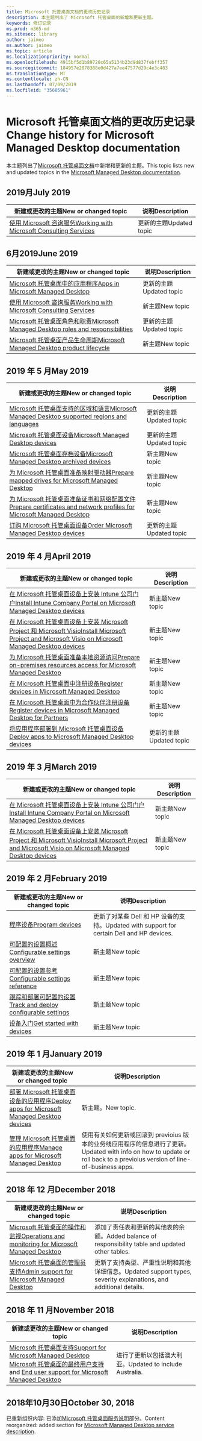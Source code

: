 ```yaml
---
title: Microsoft 托管桌面文档的更改历史记录
description: 本主题列出了 Microsoft 托管桌面的新增和更新主题。
keywords: 修订记录
ms.prod: m365-md
ms.sitesec: library
author: jaimeo
ms.author: jaimeo
ms.topic: article
ms.localizationpriority: normal
ms.openlocfilehash: 4915bf5d1b89720c65a5134b23d9d837febff357
ms.sourcegitcommit: 184957e2878388e0d427a7ee47577d29c4e3c483
ms.translationtype: MT
ms.contentlocale: zh-CN
ms.lasthandoff: 07/09/2019
ms.locfileid: "35605961"
---
```

# <a name="change-history-for-microsoft-managed-desktop-documentation"></a><span data-ttu-id="845df-104">Microsoft 托管桌面文档的更改历史记录</span><span class="sxs-lookup"><span data-stu-id="845df-104">Change history for Microsoft Managed Desktop documentation</span></span>

<span data-ttu-id="845df-105">本主题列出了[Microsoft 托管桌面文档](index.yml)中新增和更新的主题。</span><span class="sxs-lookup"><span data-stu-id="845df-105">This topic lists new and updated topics in the [Microsoft Managed Desktop documentation](index.yml).</span></span>

## <a name="july-2019"></a><span data-ttu-id="845df-106">2019月</span><span class="sxs-lookup"><span data-stu-id="845df-106">July 2019</span></span>
<span data-ttu-id="845df-107">新建或更改的主题</span><span class="sxs-lookup"><span data-stu-id="845df-107">New or changed topic</span></span> | <span data-ttu-id="845df-108">说明</span><span class="sxs-lookup"><span data-stu-id="845df-108">Description</span></span>
--- | ---
[<span data-ttu-id="845df-109">使用 Microsoft 咨询服务</span><span class="sxs-lookup"><span data-stu-id="845df-109">Working with Microsoft Consulting Services</span></span>](get-ready/apps-mcs.md) | <span data-ttu-id="845df-110">更新的主题</span><span class="sxs-lookup"><span data-stu-id="845df-110">Updated topic</span></span>

## <a name="june-2019"></a><span data-ttu-id="845df-111">6月2019</span><span class="sxs-lookup"><span data-stu-id="845df-111">June 2019</span></span>
<span data-ttu-id="845df-112">新建或更改的主题</span><span class="sxs-lookup"><span data-stu-id="845df-112">New or changed topic</span></span> | <span data-ttu-id="845df-113">说明</span><span class="sxs-lookup"><span data-stu-id="845df-113">Description</span></span>
--- | ---
[<span data-ttu-id="845df-114">Microsoft 托管桌面中的应用程序</span><span class="sxs-lookup"><span data-stu-id="845df-114">Apps in Microsoft Managed Desktop</span></span>](get-ready/apps.md) | <span data-ttu-id="845df-115">更新的主题</span><span class="sxs-lookup"><span data-stu-id="845df-115">Updated topic</span></span>
[<span data-ttu-id="845df-116">使用 Microsoft 咨询服务</span><span class="sxs-lookup"><span data-stu-id="845df-116">Working with Microsoft Consulting Services</span></span>](get-ready/apps-mcs.md) | <span data-ttu-id="845df-117">新主题</span><span class="sxs-lookup"><span data-stu-id="845df-117">New topic</span></span>
[<span data-ttu-id="845df-118">Microsoft 托管桌面角色和职责</span><span class="sxs-lookup"><span data-stu-id="845df-118">Microsoft Managed Desktop roles and responsibilities</span></span>](intro/roles-and-responsibilities.md) | <span data-ttu-id="845df-119">更新的主题</span><span class="sxs-lookup"><span data-stu-id="845df-119">Updated topic</span></span>
[<span data-ttu-id="845df-120">Microsoft 托管桌面产品生命周期</span><span class="sxs-lookup"><span data-stu-id="845df-120">Microsoft Managed Desktop product lifecycle</span></span>](service-description/device-lifecycle.md) | <span data-ttu-id="845df-121">新主题</span><span class="sxs-lookup"><span data-stu-id="845df-121">New topic</span></span>



## <a name="may-2019"></a><span data-ttu-id="845df-122">2019 年 5 月</span><span class="sxs-lookup"><span data-stu-id="845df-122">May 2019</span></span>
<span data-ttu-id="845df-123">新建或更改的主题</span><span class="sxs-lookup"><span data-stu-id="845df-123">New or changed topic</span></span> | <span data-ttu-id="845df-124">说明</span><span class="sxs-lookup"><span data-stu-id="845df-124">Description</span></span>
--- | ---
[<span data-ttu-id="845df-125">Microsoft 托管桌面支持的区域和语言</span><span class="sxs-lookup"><span data-stu-id="845df-125">Microsoft Managed Desktop supported regions and languages</span></span>](service-description/regions-languages.md) | <span data-ttu-id="845df-126">更新的主题</span><span class="sxs-lookup"><span data-stu-id="845df-126">Updated topic</span></span>
[<span data-ttu-id="845df-127">Microsoft 托管桌面设备</span><span class="sxs-lookup"><span data-stu-id="845df-127">Microsoft Managed Desktop devices</span></span>](service-description/device-list.md) | <span data-ttu-id="845df-128">更新的主题</span><span class="sxs-lookup"><span data-stu-id="845df-128">Updated topic</span></span>
[<span data-ttu-id="845df-129">Microsoft 托管桌面存档设备</span><span class="sxs-lookup"><span data-stu-id="845df-129">Microsoft Managed Desktop archived devices</span></span>](service-description/archived-device-list.md) | <span data-ttu-id="845df-130">新主题</span><span class="sxs-lookup"><span data-stu-id="845df-130">New topic</span></span>
[<span data-ttu-id="845df-131">为 Microsoft 托管桌面准备映射驱动器</span><span class="sxs-lookup"><span data-stu-id="845df-131">Prepare mapped drives for Microsoft Managed Desktop</span></span>](get-ready/mapped-drives.md) | <span data-ttu-id="845df-132">新主题</span><span class="sxs-lookup"><span data-stu-id="845df-132">New topic</span></span>
[<span data-ttu-id="845df-133">为 Microsoft 托管桌面准备证书和网络配置文件</span><span class="sxs-lookup"><span data-stu-id="845df-133">Prepare certificates and network profiles for Microsoft Managed Desktop</span></span>](get-ready/certs-wifi-lan.md) | <span data-ttu-id="845df-134">新主题</span><span class="sxs-lookup"><span data-stu-id="845df-134">New topic</span></span>
[<span data-ttu-id="845df-135">订购 Microsoft 托管桌面设备</span><span class="sxs-lookup"><span data-stu-id="845df-135">Order Microsoft Managed Desktop devices</span></span>](get-started/devices.md) | <span data-ttu-id="845df-136">更新的主题</span><span class="sxs-lookup"><span data-stu-id="845df-136">Updated topic</span></span>


## <a name="april-2019"></a><span data-ttu-id="845df-137">2019 年 4 月</span><span class="sxs-lookup"><span data-stu-id="845df-137">April 2019</span></span>
<span data-ttu-id="845df-138">新建或更改的主题</span><span class="sxs-lookup"><span data-stu-id="845df-138">New or changed topic</span></span> | <span data-ttu-id="845df-139">说明</span><span class="sxs-lookup"><span data-stu-id="845df-139">Description</span></span>
--- | ---
[<span data-ttu-id="845df-140">在 Microsoft 托管桌面设备上安装 Intune 公司门户</span><span class="sxs-lookup"><span data-stu-id="845df-140">Install Intune Company Portal on Microsoft Managed Desktop devices</span></span>](get-started/company-portal.md) | <span data-ttu-id="845df-141">新主题</span><span class="sxs-lookup"><span data-stu-id="845df-141">New topic</span></span>
[<span data-ttu-id="845df-142">在 Microsoft 托管桌面设备上安装 Microsoft Project 和 Microsoft Visio</span><span class="sxs-lookup"><span data-stu-id="845df-142">Install Microsoft Project and Microsoft Visio on Microsoft Managed Desktop devices</span></span>](get-started/project-visio.md) | <span data-ttu-id="845df-143">新主题</span><span class="sxs-lookup"><span data-stu-id="845df-143">New topic</span></span> 
[<span data-ttu-id="845df-144">为 Microsoft 托管桌面准备本地资源访问</span><span class="sxs-lookup"><span data-stu-id="845df-144">Prepare on-premises resources access for Microsoft Managed Desktop</span></span>](get-ready/authentication.md) | <span data-ttu-id="845df-145">新主题</span><span class="sxs-lookup"><span data-stu-id="845df-145">New topic</span></span>
[<span data-ttu-id="845df-146">在 Microsoft 托管桌面中注册设备</span><span class="sxs-lookup"><span data-stu-id="845df-146">Register devices in Microsoft Managed Desktop</span></span>](get-started/register-devices-self.md) | <span data-ttu-id="845df-147">新主题</span><span class="sxs-lookup"><span data-stu-id="845df-147">New topic</span></span>
[<span data-ttu-id="845df-148">在 Microsoft 托管桌面中为合作伙伴注册设备</span><span class="sxs-lookup"><span data-stu-id="845df-148">Register devices in Microsoft Managed Desktop for Partners</span></span>](get-started/register-devices-partner.md) | <span data-ttu-id="845df-149">新主题</span><span class="sxs-lookup"><span data-stu-id="845df-149">New topic</span></span>
[<span data-ttu-id="845df-150">将应用程序部署到 Microsoft 托管桌面设备</span><span class="sxs-lookup"><span data-stu-id="845df-150">Deploy apps to Microsoft Managed Desktop devices</span></span>](get-started/deploy-apps.md) | <span data-ttu-id="845df-151">更新的主题</span><span class="sxs-lookup"><span data-stu-id="845df-151">Updated topic</span></span>

## <a name="march-2019"></a><span data-ttu-id="845df-152">2019 年 3 月</span><span class="sxs-lookup"><span data-stu-id="845df-152">March 2019</span></span>
<span data-ttu-id="845df-153">新建或更改的主题</span><span class="sxs-lookup"><span data-stu-id="845df-153">New or changed topic</span></span> | <span data-ttu-id="845df-154">说明</span><span class="sxs-lookup"><span data-stu-id="845df-154">Description</span></span>
--- | ---
[<span data-ttu-id="845df-155">在 Microsoft 托管桌面设备上安装 Intune 公司门户</span><span class="sxs-lookup"><span data-stu-id="845df-155">Install Intune Company Portal on Microsoft Managed Desktop devices</span></span>](get-started/company-portal.md) | <span data-ttu-id="845df-156">新主题</span><span class="sxs-lookup"><span data-stu-id="845df-156">New topic</span></span>
[<span data-ttu-id="845df-157">在 Microsoft 托管桌面设备上安装 Microsoft Project 和 Microsoft Visio</span><span class="sxs-lookup"><span data-stu-id="845df-157">Install Microsoft Project and Microsoft Visio on Microsoft Managed Desktop devices</span></span>](get-started/project-visio.md) | <span data-ttu-id="845df-158">新主题</span><span class="sxs-lookup"><span data-stu-id="845df-158">New topic</span></span>

## <a name="february-2019"></a><span data-ttu-id="845df-159">2019 年 2 月</span><span class="sxs-lookup"><span data-stu-id="845df-159">February 2019</span></span>
<span data-ttu-id="845df-160">新建或更改的主题</span><span class="sxs-lookup"><span data-stu-id="845df-160">New or changed topic</span></span> | <span data-ttu-id="845df-161">说明</span><span class="sxs-lookup"><span data-stu-id="845df-161">Description</span></span>
--- | ---
[<span data-ttu-id="845df-162">程序设备</span><span class="sxs-lookup"><span data-stu-id="845df-162">Program devices</span></span>](service-description/device-list.md) | <span data-ttu-id="845df-163">更新了对某些 Dell 和 HP 设备的支持。</span><span class="sxs-lookup"><span data-stu-id="845df-163">Updated with support for certain Dell and HP devices.</span></span>
[<span data-ttu-id="845df-164">可配置的设置概述</span><span class="sxs-lookup"><span data-stu-id="845df-164">Configurable settings overview</span></span>](working-with-managed-desktop/config-setting-overview.md) | <span data-ttu-id="845df-165">新主题</span><span class="sxs-lookup"><span data-stu-id="845df-165">New topic</span></span>
[<span data-ttu-id="845df-166">可配置的设置参考</span><span class="sxs-lookup"><span data-stu-id="845df-166">Configurable settings reference</span></span>](working-with-managed-desktop/config-setting-ref.md) | <span data-ttu-id="845df-167">新主题</span><span class="sxs-lookup"><span data-stu-id="845df-167">New topic</span></span>
[<span data-ttu-id="845df-168">跟踪和部署可配置的设置</span><span class="sxs-lookup"><span data-stu-id="845df-168">Track and deploy configurable settings</span></span>](working-with-managed-desktop/config-setting-deploy.md) | <span data-ttu-id="845df-169">新主题</span><span class="sxs-lookup"><span data-stu-id="845df-169">New topic</span></span>
[<span data-ttu-id="845df-170">设备入门</span><span class="sxs-lookup"><span data-stu-id="845df-170">Get started with devices</span></span>](get-started/get-started-devices.md) | <span data-ttu-id="845df-171">新主题</span><span class="sxs-lookup"><span data-stu-id="845df-171">New topic</span></span>

## <a name="january-2019"></a><span data-ttu-id="845df-172">2019 年 1 月</span><span class="sxs-lookup"><span data-stu-id="845df-172">January 2019</span></span>
<span data-ttu-id="845df-173">新建或更改的主题</span><span class="sxs-lookup"><span data-stu-id="845df-173">New or changed topic</span></span> | <span data-ttu-id="845df-174">说明</span><span class="sxs-lookup"><span data-stu-id="845df-174">Description</span></span>
--- | ---
[<span data-ttu-id="845df-175">部署 Microsoft 托管桌面设备的应用程序</span><span class="sxs-lookup"><span data-stu-id="845df-175">Deploy apps for Microsoft Managed Desktop devices</span></span>](get-started/deploy-apps.md) | <span data-ttu-id="845df-176">新主题。</span><span class="sxs-lookup"><span data-stu-id="845df-176">New topic.</span></span>
[<span data-ttu-id="845df-177">管理 Microsoft 托管桌面的应用程序</span><span class="sxs-lookup"><span data-stu-id="845df-177">Manage apps for Microsoft Managed Desktop</span></span>](working-with-managed-desktop/manage-apps.md) | <span data-ttu-id="845df-178">使用有关如何更新或回滚到 previoius 版本的业务线应用程序的信息进行了更新。</span><span class="sxs-lookup"><span data-stu-id="845df-178">Updated with info on how to update or roll back to a previoius version of line-of-business apps.</span></span> 

## <a name="december-2018"></a><span data-ttu-id="845df-179">2018 年 12 月</span><span class="sxs-lookup"><span data-stu-id="845df-179">December 2018</span></span>
<span data-ttu-id="845df-180">新建或更改的主题</span><span class="sxs-lookup"><span data-stu-id="845df-180">New or changed topic</span></span> | <span data-ttu-id="845df-181">说明</span><span class="sxs-lookup"><span data-stu-id="845df-181">Description</span></span>
--- | ---
[<span data-ttu-id="845df-182">Microsoft 托管桌面的操作和监视</span><span class="sxs-lookup"><span data-stu-id="845df-182">Operations and monitoring for Microsoft Managed Desktop</span></span>](service-description/operations-and-monitoring.md) | <span data-ttu-id="845df-183">添加了责任表和更新的其他表的余额。</span><span class="sxs-lookup"><span data-stu-id="845df-183">Added balance of responsibility table and updated other tables.</span></span>
[<span data-ttu-id="845df-184">Microsoft 托管桌面的管理员支持</span><span class="sxs-lookup"><span data-stu-id="845df-184">Admin support for Microsoft Managed Desktop</span></span>](working-with-managed-desktop/admin-support.md) | <span data-ttu-id="845df-185">更新了支持类型、严重性说明和其他详细信息。</span><span class="sxs-lookup"><span data-stu-id="845df-185">Updated support types, severity explanations, and additional details.</span></span>

## <a name="november-2018"></a><span data-ttu-id="845df-186">2018 年 11 月</span><span class="sxs-lookup"><span data-stu-id="845df-186">November 2018</span></span>

<span data-ttu-id="845df-187">新建或更改的主题</span><span class="sxs-lookup"><span data-stu-id="845df-187">New or changed topic</span></span> | <span data-ttu-id="845df-188">说明</span><span class="sxs-lookup"><span data-stu-id="845df-188">Description</span></span>
--- | ---
[<span data-ttu-id="845df-189">Microsoft 托管桌面支持</span><span class="sxs-lookup"><span data-stu-id="845df-189">Support for Microsoft Managed Desktop</span></span>](service-description/support.md)<br /><span data-ttu-id="845df-190">[Microsoft 托管桌面的最终用户支持](working-with-managed-desktop/end-user-support.md)</span><span class="sxs-lookup"><span data-stu-id="845df-190">and [End user support for Microsoft Managed Desktop](working-with-managed-desktop/end-user-support.md)</span></span> | <span data-ttu-id="845df-191">进行了更新以包括澳大利亚。</span><span class="sxs-lookup"><span data-stu-id="845df-191">Updated to include Australia.</span></span>

## <a name="october-30-2018"></a><span data-ttu-id="845df-192">2018年10月30日</span><span class="sxs-lookup"><span data-stu-id="845df-192">October 30, 2018</span></span>
<span data-ttu-id="845df-193">已重新组织内容: 已添加[Microsoft 托管桌面服务说明](service-description/index.md)部分。</span><span class="sxs-lookup"><span data-stu-id="845df-193">Content reorganized: added section for [Microsoft Managed Desktop service description](service-description/index.md).</span></span> 

